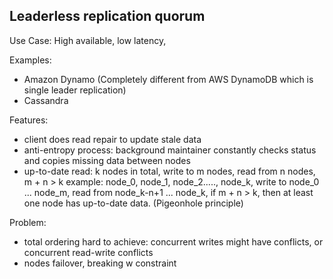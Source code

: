 ## Leaderless replication quorum

Use Case:
High available, low latency, 

Examples: 
- Amazon Dynamo (Completely different from AWS DynamoDB which is single leader replication)
- Cassandra

Features:
- client does read repair to update stale data
- anti-entropy process: background maintainer constantly checks status and copies missing data between nodes
- up-to-date read: k nodes in total, write to m nodes, read from n nodes, m + n > k
example: node_0, node_1, node_2....., node_k, write to node_0 ... node_m, read from node_k-n+1 ... node_k, if m + n > k, then at least one node has up-to-date data. (Pigeonhole principle)

Problem:
- total ordering hard to achieve: concurrent writes might have conflicts, or concurrent read-write conflicts
- nodes failover, breaking w constraint